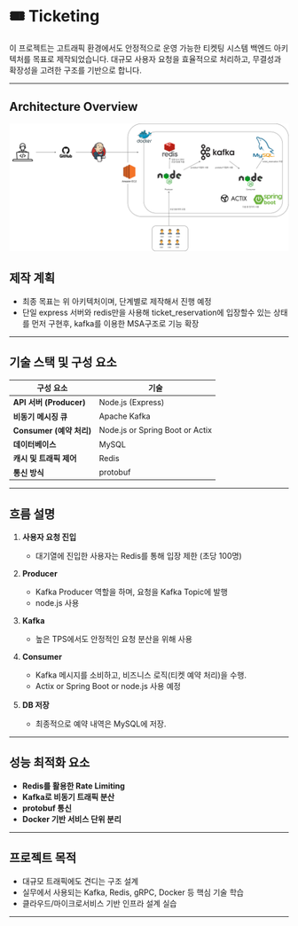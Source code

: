 # 🎟️ Ticketing

이 프로젝트는 고트래픽 환경에서도 안정적으로 운영 가능한 티켓팅 시스템 백엔드 아키텍처를 목표로 제작되었습니다. 대규모 사용자 요청을 효율적으로 처리하고, 무결성과 확장성을 고려한 구조를 기반으로 합니다.

---

## Architecture Overview

![Architecture](docs/images/Ticketing_v2.png)


## 제작 계획

- 최종 목표는 위 아키텍처이며, 단계별로 제작해서 진행 예정
- 단일 express 서버와 redis만을 사용해 ticket_reservation에 입장할수 있는 상태를 먼저 구현후, kafka를 이용한 MSA구조로 기능 확장

---

## 기술 스택 및 구성 요소

| 구성 요소 | 기술 |
|-----------|------|
| **API 서버 (Producer)** | Node.js (Express) |
| **비동기 메시징 큐** | Apache Kafka |
| **Consumer (예약 처리)** | Node.js or Spring Boot or Actix |
| **데이터베이스** | MySQL |
| **캐시 및 트래픽 제어** | Redis |
| **통신 방식** | protobuf |

---

## 흐름 설명

1. **사용자 요청 진입**
   - 대기열에 진입한 사용자는 Redis를 통해 입장 제한 (초당 100명)
   
2. **Producer**
   - Kafka Producer 역할을 하며, 요청을 Kafka Topic에 발행
   - node.js 사용

3. **Kafka**
   - 높은 TPS에서도 안정적인 요청 분산을 위해 사용

4. **Consumer**
   - Kafka 메시지를 소비하고, 비즈니스 로직(티켓 예약 처리)을 수행.
   - Actix or Spring Boot or node.js 사용 예정

5. **DB 저장**
   - 최종적으로 예약 내역은 MySQL에 저장.

---

## 성능 최적화 요소

- **Redis를 활용한 Rate Limiting**
-  **Kafka로 비동기 트래픽 분산**
-  **protobuf 통신**
-  **Docker 기반 서비스 단위 분리**

---

## 프로젝트 목적

- 대규모 트래픽에도 견디는 구조 설계
- 실무에서 사용되는 Kafka, Redis, gRPC, Docker 등 핵심 기술 학습
- 클라우드/마이크로서비스 기반 인프라 설계 실습

---
